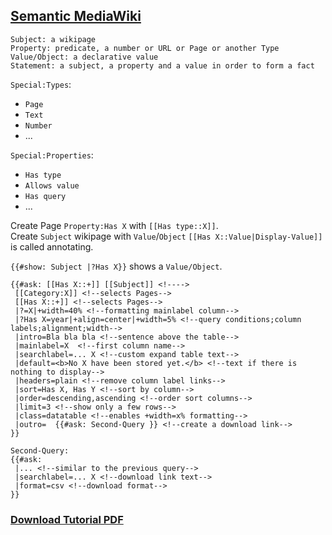 ## [Semantic MediaWiki](https://www.semantic-mediawiki.org/wiki/Semantic_MediaWiki)

```
Subject: a wikipage
Property: predicate, a number or URL or Page or another Type
Value/Object: a declarative value
Statement: a subject, a property and a value in order to form a fact
```

`Special:Types`:
* `Page`
* `Text`
* `Number`
* ...

`Special:Properties`:
* `Has type`
* `Allows value`
* `Has query`
* ...

Create Page `Property:Has X` with `[[Has type::X]]`.  
Create `Subject` wikipage with `Value`/`Object` `[[Has X::Value|Display-Value]]` is called annotating.  

`{{#show: Subject |?Has X}}` shows a `Value/Object`.  

```
{{#ask: [[Has X::+]] [[Subject]] <!---->
 [[Category:X]] <!--selects Pages-->
 [[Has X::+]] <!--selects Pages-->
 |?=X|+width=40% <!--formatting mainlabel column-->
 |?Has X=year|+align=center|+width=5% <!--query conditions;column labels;alignment;width-->
 |intro=Bla bla bla <!--sentence above the table-->
 |mainlabel=X  <!--first column name-->
 |searchlabel=... X <!--custom expand table text-->
 |default=<b>No X have been stored yet.</b> <!--text if there is nothing to display-->
 |headers=plain <!--remove column label links-->
 |sort=Has X, Has Y <!--sort by column-->
 |order=descending,ascending <!--order sort columns-->
 |limit=3 <!--show only a few rows-->
 |class=datatable <!--enables +width=x% formatting-->
 |outro=  {{#ask: Second-Query }} <!--create a download link-->
}}

Second-Query:
{{#ask:
 |... <!--similar to the previous query-->
 |searchlabel=... X <!--download link text-->
 |format=csv <!--download format-->
}}
```

### [Download Tutorial PDF](https://www.semantic-mediawiki.org/w/images/8/80/20171004_Beginners_tutorial_to_Semantic_MediaWiki.pdf)
